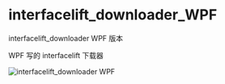 # interfacelift_downloader_WPF
interfacelift_downloader WPF 版本

WPF 写的 interfacelift 下载器

![interfacelift_downloader WPF](https://pic2.zhimg.com/362b76f5e981b1d487d78e186ae88759_b.png)
